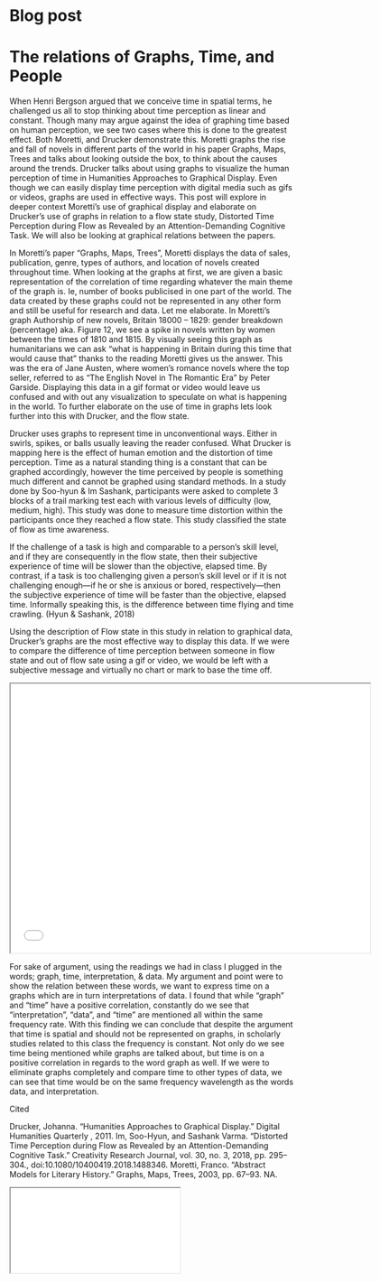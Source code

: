 # Blog post 

# The relations of Graphs, Time, and People 

When Henri Bergson argued that we conceive time in spatial terms, he challenged us all to stop thinking about time perception as linear and constant. Though many may argue against the idea of graphing time based on human perception, we see two cases where this is done to the greatest effect. Both Moretti, and Drucker demonstrate this. Moretti graphs the rise and fall of novels in different parts of the world in his paper Graphs, Maps, Trees and talks about looking outside the box, to think about the causes around the trends. Drucker talks about using graphs to visualize the human perception of time in Humanities Approaches to Graphical Display. Even though we can easily display time perception with digital media such as gifs or videos, graphs are used in effective ways. This post will explore in deeper context Moretti’s use of graphical display and elaborate on Drucker’s use of graphs in relation to a flow state study, Distorted Time Perception during Flow as Revealed by an Attention-Demanding Cognitive Task. We will also be looking at graphical relations between the papers.

In Moretti’s paper “Graphs, Maps, Trees”, Moretti displays the data of sales, publication, genre, types of authors, and location of novels created throughout time. When looking at the graphs at first, we are given a basic representation of the correlation of time regarding whatever the main theme of the graph is. Ie, number of books publicised in one part of the world. The data created by these graphs could not be represented in any other form and still be useful for research and data. Let me elaborate. In Moretti’s graph Authorship of new novels, Britain 18000 – 1829: gender breakdown (percentage) aka. Figure 12, we see a spike in novels written by women between the times of 1810 and 1815. By visually seeing this graph as humanitarians we can ask “what is happening in Britain during this time that would cause that” thanks to the reading Moretti gives us the answer. This was the era of Jane Austen, where women’s romance novels where the top seller, referred to as “The English Novel in The Romantic Era” by Peter Garside. Displaying this data in a gif format or video would leave us confused and with out any visualization to speculate on what is happening in the world. To further elaborate on the use of time in graphs lets look further into this with Drucker, and the flow state.    

Drucker uses graphs to represent time in unconventional ways. Either in swirls, spikes, or balls usually leaving the reader confused. What Drucker is mapping here is the effect of human emotion and the distortion of time perception. Time as a natural standing thing is a constant that can be graphed accordingly, however the time perceived by people is something much different and cannot be graphed using standard methods. In a study done by Soo-hyun & Im Sashank, participants were asked to complete 3 blocks of a trail marking test each with various levels of difficulty (low, medium, high). This study was done to measure time distortion within the participants once they reached a flow state. This study classified the state of flow as time awareness. 


If the challenge of a task is high and comparable to a person’s skill level, and if they are consequently in the flow state, then their subjective experience of time will be slower than the objective, elapsed time. By contrast, if a task is too challenging given a person’s skill level or if it is not challenging enough—if he or she is anxious or bored, respectively—then the subjective experience of time will be faster than the objective, elapsed time. Informally speaking this, is the difference between time flying and time crawling. (Hyun & Sashank, 2018)


Using the description of Flow state in this study in relation to graphical data, Drucker’s graphs are the most effective way to display this data. If we were to compare the difference of time perception between someone in flow state and out of flow sate using a gif or video, we would be left with a subjective message and virtually no chart or mark to base the time off.


<!--	Exported from Voyant Tools (voyant-tools.org).
The iframe src attribute below uses a relative protocol to better function with both
http and https sites, but if you're embedding this into a local web page (file protocol)
you should add an explicit protocol (https if you're using voyant-tools.org, otherwise
it depends on this server.
Feel free to change the height and width values or other styling below: -->
<iframe style='width: 637px; height: 477px;' src='//voyant-tools.org/tool/Trends/?query=time&query=interpretation&query=data&query=graph*&corpus=1b8892b0471922e6a544620ad3b834ee'></iframe>

For sake of argument, using the readings we had in class I plugged in the words; graph, time, interpretation, & data. My argument and point were to show the relation between these words, we want to express time on a graphs which are in turn interpretations of data. I found that while “graph” and “time” have a positive correlation, constantly do we see that “interpretation”, “data”, and “time” are mentioned all within the same frequency rate. With this finding we can conclude that despite the argument that time is spatial and should not be represented on graphs, in scholarly studies related to this class the frequency is constant. Not only do we see time being mentioned while graphs are talked about, but time is on a positive correlation in regards to the word graph as well. If we were to eliminate graphs completely and compare time to other types of data, we can see that time would be on the same frequency wavelength as the words data, and interpretation.
  
Cited

Drucker, Johanna. “Humanities Approaches to Graphical Display.” Digital Humanities Quarterly , 2011.
   Im, Soo-Hyun, and Sashank Varma. “Distorted Time Perception during Flow as Revealed by an Attention-Demanding Cognitive Task.” Creativity Research Journal, vol. 30, no. 3, 2018, pp. 295–304., doi:10.1080/10400419.2018.1488346.
Moretti, Franco. “Abstract Models for Literary History.” Graphs, Maps, Trees, 2003, pp. 67–93. NA.


<iframe style + "width:650px; height: 750px; src="Processing/empty-example/index.html"></iframe>

